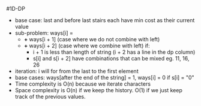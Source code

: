#1D-DP  
- base case: last and before last stairs each have min cost as their current value
- sub-problem: ways[i] = 
	- **+** ways[i + 1] (case where we do not combine with left)
	- **+**  ways[i + 2] (case where we combine with left)  if:
		- i + 1 is less than length of string (i + 2 has a line in the dp column)
		- s[i] and s[i + 2] have combinations that can be mixed eg. 11, 16, 26
- iteration: i will for from the last to the first element
- base cases: ways[after the end of the string] = 1, ways[i] = 0 if s[i] = "0"
- Time complexity is O(n) because we iterate characters
- Space complexity is O(n) if we keep the history. O(1) if we just keep track of the previous values.